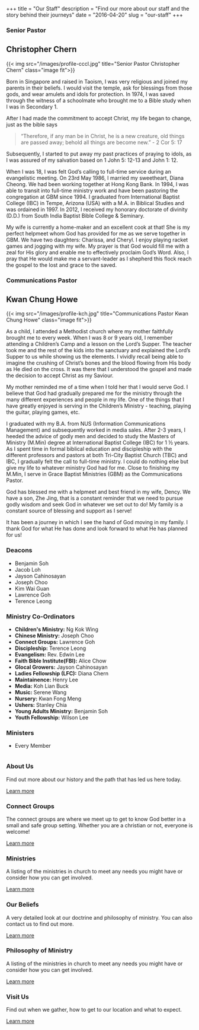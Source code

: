 +++
title = "Our Staff"
description = "Find our more about our staff and the story behind their journeys"
date = "2016-04-20"
slug = "our-staff"
+++

### Senior Pastor
## Christopher Chern

{{< img src="/images/profile-cccl.jpg" title="Senior Pastor Christopher Chern" class="image fit">}}

Born in Singapore and raised in Taoism, I was very religious and joined my parents in their beliefs. I would visit the temple, ask for blessings from those gods, and wear amulets and idols for protection. In 1974, I was saved through the witness of a schoolmate who brought me to a Bible study when I was in Secondary 1.

After I had made the commitment to accept Christ, my life began to change, just as the bible says

> “Therefore, if any man be in Christ, he is a new creature, old things are passed away; behold all things are become new.” - 2 Cor 5: 17

Subsequently, I started to put away my past practices of praying to idols, as I was assured of my salvation based on 1 John 5: 12-13 and John 1: 12.

When I was 18, I was felt God’s calling to full-time service during an evangelistic meeting. On 23rd May 1986, I married my sweetheart, Diana Cheong. We had been working together at Hong Kong Bank. In 1994, I was able to transit into full-time ministry work and have been pastoring the congregation at GBM since 1994. I graduated from International Baptist College (IBC) in Tempe, Arizona (USA) with a M.A. in Biblical Studies and was ordained in 1997. In 2012, I received my honorary doctorate of divinity (D.D.) from South India Baptist Bible College & Seminary.

My wife is currently a home-maker and an excellent cook at that! She is my perfect helpmeet whom God has provided for me as we serve together in GBM. We have two daughters: Charissa, and Cheryl. I enjoy playing racket games and jogging with my wife. My prayer is that God would fill me with a zeal for His glory and enable me to effectively proclaim God’s Word. Also, I pray that He would make me a servant-leader as I shepherd this flock reach the gospel to the lost and grace to the saved.

### Communications Pastor
## Kwan Chung Howe

{{< img src="/images/profile-kch.jpg" title="Communications Pastor Kwan Chung Howe"  class="image fit">}}

As a child, I attended a Methodist church where my mother faithfully brought me to every week. When I was 8 or 9 years old, I remember attending a Children’s Camp and a lesson on the Lord’s Supper. The teacher took me and the rest of the kids into the sanctuary and explained the Lord’s Supper to us while showing us the elements. I vividly recall being able to imagine the crushing of Christ’s bones and the blood flowing from His body as He died on the cross. It was there that I understood the gospel and made the decision to accept Christ as my Saviour.

My mother reminded me of a time when I told her that I would serve God. I believe that God had gradually prepared me for the ministry through the many different experiences and people in my life. One of the things that I have greatly enjoyed is serving in the Children’s Ministry - teaching, playing the guitar, playing games, etc.

I graduated with my B.A. from NUS (Information Communications Management) and subsequently worked in media sales. After 2-3 years, I heeded the advice of godly men and decided to study the Masters of Ministry (M.Min) degree at International Baptist College (IBC) for 1 ½ years. As I spent time in formal biblical education and discipleship with the different professors and pastors at both Tri-City Baptist Church (TBC) and IBC, I gradually felt the call to full-time ministry. I could do nothing else but give my life to whatever ministry God had for me. Close to finishing my M.Min, I serve in Grace Baptist Ministries (GBM) as the Communications Pastor.

God has blessed me with a helpmeet and best friend in my wife, Dency. We have a son, Zhe Jing, that is a constant reminder that we need to pursue godly wisdom and seek God in whatever we set out to do! My family is a constant source of blessing and support as I serve!

It has been a journey in which I see the hand of God moving in my family. I thank God for what He has done and look forward to what He has planned for us!

### Deacons

* Benjamin Soh
* Jacob Loh
* Jayson Cahinosayan
* Joseph Choo
* Kim Wai Guan
* Lawrence Goh
* Terence Leong

### Ministry Co-Ordinators

* **Children's Ministry:** Ng Kok Wing
* **Chinese Ministry:** Joseph Choo
* **Connect Groups:** Lawrence Goh
* **Discipleship:** Terence Leong
* **Evangelism:** Rev. Edwin Lee
* **Faith Bible Institute(FBI):** Alice Chow
* **Glocal Growers:** Jayson Cahinosayan
* **Ladies Fellowship (LFC):** Diana Chern
* **Maintainence:** Henry Lee
* **Media:** Koh Lian Buck
* **Music:** Serene Wang
* **Nursery:** Kwan Fong Meng
* **Ushers:** Stanley Chia
* **Young Adults Ministry:** Benjamin Soh
* **Youth Fellowship:** Wilson Lee

### Ministers

* Every Member


<section class="features">
  <article>
    <a href="/about-us/" class="image"><img src="/images/footer-about-us.jpg" alt=""/></a>
    <h3 class="major">About Us</h3>
    <p>Find out more about our history and the path that has led us here today.</p>
    <a href="/about-us/" class="special">Learn more</a>
  </article>
  <article>
    <a href="/connect-groups/" class="image"><img src="/images/footer-connect-groups.jpg" alt=""/></a>
    <h3 class="major">Connect Groups</h3>
    <p>The connect groups are where we meet up to get to know God better in a small and safe group setting. Whether you are a christian or not, everyone is welcome!</p>
    <a href="/connect-groups/" class="special">Learn more</a>
  </article>
  <article>
    <a href="/ministries/" class="image"><img src="/images/footer-ministries.jpg" alt=""/></a>
    <h3 class="major">Ministries</h3>
    <p>A listing of the ministries in church to meet any needs you might have or consider how you can get involved.</p>
    <a href="/ministries/" class="special">Learn more</a>
  </article>
  <article>
    <a href="/our-beliefs/" class="image"><img src="/images/footer-our-beliefs.jpg" alt=""/></a>
    <h3 class="major">Our Beliefs</h3>
    <p>A very detailed look at our doctrine and philosophy of ministry. You can also contact us to find out more.</p>
    <a href="/our-beliefs/" class="special">Learn more</a>
  </article>
  <article>
    <a href="/philosophy-of-ministry/" class="image"><img src="/images/footer-philosophy-of-ministry.jpg" alt=""/></a>
    <h3 class="major">Philosophy of Ministry</h3>
    <p>A listing of the ministries in church to meet any needs you might have or consider how you can get involved.</p>
    <a href="/philosophy-of-ministry/" class="special">Learn more</a>
  </article>
  <article>
    <a href="/visit-us/" class="image"><img src="/images/footer-visit-us.jpg" alt=""/></a>
    <h3 class="major">Visit Us</h3>
    <p>Find out when we gather, how to get to our location and what to expect.</p>
    <a href="/visit-us/" class="special">Learn more</a>
  </article>
</section>
